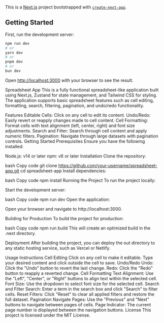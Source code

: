 This is a [Next.js](https://nextjs.org/) project bootstrapped with [`create-next-app`](https://github.com/vercel/next.js/tree/canary/packages/create-next-app).

## Getting Started

First, run the development server:

```bash
npm run dev
# or
yarn dev
# or
pnpm dev
# or
bun dev
```

Open [http://localhost:3000](http://localhost:3000) with your browser to see the result.

Spreadsheet App
This is a fully functional spreadsheet-like application built using Next.js, Zustand for state management, and Tailwind CSS for styling. The application supports basic spreadsheet features such as cell editing, formatting, search, filtering, pagination, and undo/redo functionality.

Features
Editable Cells: Click on any cell to edit its content.
Undo/Redo: Easily revert or reapply changes made to cell content.
Cell Formatting: Format cells with text alignment (left, center, right) and font size adjustments.
Search and Filter: Search through cell content and apply numeric filters.
Pagination: Navigate through large datasets with pagination controls.
Getting Started
Prerequisites
Ensure you have the following installed:

Node.js: v14 or later
npm: v6 or later
Installation
Clone the repository:

bash
Copy code
git clone https://github.com/your-username/spreadsheet-app.git
cd spreadsheet-app
Install dependencies:

bash
Copy code
npm install
Running the Project
To run the project locally:

Start the development server:

bash
Copy code
npm run dev
Open the application:

Open your browser and navigate to http://localhost:3000.

Building for Production
To build the project for production:

bash
Copy code
npm run build
This will create an optimized build in the .next directory.

Deployment
After building the project, you can deploy the out directory to any static hosting service, such as Vercel or Netlify.

Usage Instructions
Cell Editing
Click on any cell to make it editable.
Type your desired content and click outside the cell to save.
Undo/Redo
Undo: Click the "Undo" button to revert the last change.
Redo: Click the "Redo" button to reapply a reverted change.
Cell Formatting
Text Alignment: Use the "Left", "Center", or "Right" buttons to align text within the selected cell.
Font Size: Use the dropdown to select font size for the selected cell.
Search and Filter
Search: Enter a term in the search box and click "Search" to filter cells.
Reset Filters: Click "Reset" to clear all applied filters and restore the full dataset.
Pagination
Navigate Pages: Use the "Previous" and "Next" buttons to navigate between pages of cells.
Page Indicator: The current page number is displayed between the navigation buttons.
License
This project is licensed under the MIT License.
